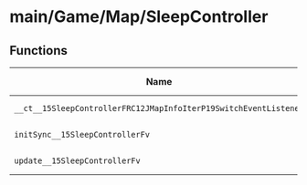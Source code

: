 # main/Game/Map/SleepController

## Functions

| Name | Address | Match % |
|------|---------|---------|
| `__ct__15SleepControllerFRC12JMapInfoIterP19SwitchEventListener` | `0x8019B7D4` | :x: (0.0%) |
| `initSync__15SleepControllerFv` | `0x8019B824` | :x: (0.0%) |
| `update__15SleepControllerFv` | `0x8019B888` | :x: (0.0%) |